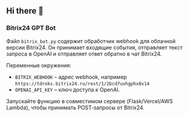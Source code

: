 ## Hi there 👋

<!--
**EvaCoreBot/evacorebot** is a ✨ _special_ ✨ repository because its `README.md` (this file) appears on your GitHub profile.

Here are some ideas to get you started:

- 🔭 I’m currently working on ...
- 🌱 I’m currently learning ...
- 👯 I’m looking to collaborate on ...
- 🤔 I’m looking for help with ...
- 💬 Ask me about ...
- 📫 How to reach me: ...
- 😄 Pronouns: ...
- ⚡ Fun fact: ...
-->
### Bitrix24 GPT Bot

Файл `bitrix_bot.py` содержит обработчик webhook для облачной версии Bitrix24.
Он принимает входящие события, отправляет текст запроса в OpenAI и
отправляет ответ обратно в чат Bitrix24.

Переменные окружения:

- `BITRIX_WEBHOOK` – адрес webhook, например
  `https://tdroks.bitrix24.ru/rest/1/2bcd7uxhgphx8v14`
- `OPENAI_API_KEY` – ключ доступа к OpenAI.

Запускайте функцию в совместимом сервере (Flask/Vercel/AWS Lambda),
чтобы принимать POST‑запросы от Bitrix24.
